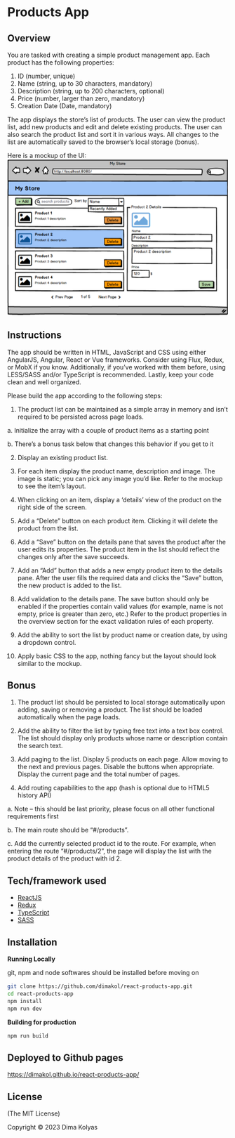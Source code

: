 # Products App

## Overview

You are tasked with creating a simple product management app. Each product has the following properties:

1. ID (number, unique)
2. Name (string, up to 30 characters, mandatory)
3. Description (string, up to 200 characters, optional)
4. Price (number, larger than zero, mandatory)
5. Creation Date (Date, mandatory)

The app displays the store’s list of products. The user can view the product list, add new products and edit and delete existing products. The user can also search the product list and sort it in various ways. All changes to the list are automatically saved to the browser’s local storage (bonus).

Here is a mockup of the UI:
![image](screenshots/UI-mockup.png?raw=true "UI mockup image")

## Instructions

The app should be written in HTML, JavaScript and CSS using either AngularJS, Angular, React or Vue frameworks.
Consider using Flux, Redux, or MobX if you know.
Additionally, if you’ve worked with them before, using LESS/SASS and/or TypeScript is recommended.
Lastly, keep your code clean and well organized.

Please build the app according to the following steps:

1. The product list can be maintained as a simple array in memory and isn’t required to be persisted across page loads.

a. Initialize the array with a couple of product items as a starting point

b. There’s a bonus task below that changes this behavior if you get to it

2. Display an existing product list.

3. For each item display the product name, description and image. The image is static; you can pick any image you’d like. Refer to the mockup to see the item’s layout.

4. When clicking on an item, display a ‘details’ view of the product on the right side of the screen.

5. Add a “Delete” button on each product item. Clicking it will delete the product from the list.

6. Add a “Save” button on the details pane that saves the product after the user edits its properties. The product item in the list should reflect the changes only after the save succeeds.

7. Add an “Add” button that adds a new empty product item to the details pane. After the user fills the required data and clicks the “Save” button, the new product is added to the list.

8. Add validation to the details pane. The save button should only be enabled if the properties contain valid values (for example, name is not empty, price is greater than zero, etc.) Refer to the product properties in the overview section for the exact validation rules of each property.

9. Add the ability to sort the list by product name or creation date, by using a dropdown control.

10. Apply basic CSS to the app, nothing fancy but the layout should look similar to the mockup.

## Bonus

1. The product list should be persisted to local storage automatically upon adding, saving or removing a product. The list should be loaded automatically when the page loads.

2. Add the ability to filter the list by typing free text into a text box control. The list should display only products whose name or description contain the search text.

3. Add paging to the list. Display 5 products on each page. Allow moving to the next and previous pages. Disable the buttons when appropriate. Display the current page and the total number of pages.

4. Add routing capabilities to the app (hash is optional due to HTML5 history API)

a. Note – this should be last priority, please focus on all other functional requirements first

b. The main route should be “#/products”.

c. Add the currently selected product id to the route. For example, when entering the route “#/products/2”, the page will display the list with the product details of the product with id 2.

## Tech/framework used

- [ReactJS](https://reactjs.org/)
- [Redux](https://redux.js.org/)
- [TypeScript](https://www.typescriptlang.org/)
- [SASS](https://sass-lang.com/)

## Installation

**Running Locally**

git, npm and node softwares should be installed before moving on

```bash
git clone https://github.com/dimakol/react-products-app.git
cd react-products-app
npm install
npm run dev
```

**Building for production**

```bash
npm run build
```

## Deployed to Github pages

https://dimakol.github.io/react-products-app/

## License

(The MIT License)

Copyright © 2023 Dima Kolyas
